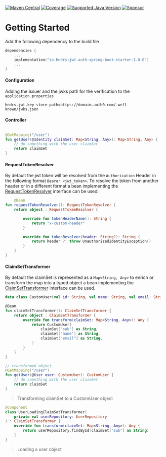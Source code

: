 [![Maven Central](https://img.shields.io/maven-central/v/io.hndrs/https://search.maven.org/artifact/io.hndrs/jwt-auth-spring-boot-starter?style=for-the-badge)](https://search.maven.org/artifact/io.hndrs/hndrs_jwt-auth-spring-boot-starte)
[![Coverage](https://img.shields.io/sonar/coverage/hndrs_jwt-auth-spring-boot-starter?server=https%3A%2F%2Fsonarcloud.io&style=for-the-badge)](https://sonarcloud.io/dashboard?id=hndrs_jwt-auth-spring-boot-starter)
[![Supported Java Version](https://img.shields.io/badge/Supported%20Java%20Version-11%2B-informational?style=for-the-badge)]()
[![Sponsor](https://img.shields.io/static/v1?logo=GitHub&label=Sponsor&message=%E2%9D%A4&color=ff69b4&style=for-the-badge)](https://github.com/sponsors/marvinschramm)

# Getting Started

Add the following dependency to the build file

```kotlin
dependencies {
    ...
    implementation("io.hndrs:jwt-auth-spring-boot-starter:1.0.0")
    ...
}
```

#### Configuration

Adding the issuer and the jwks path for the verification to the ```application.properties```

```properties
hndrs.jwt.key-store-path=https://domain.auth0.com/.well-known/jwks.json
```

#### Controller

```kotlin

@GetMapping("/user")
fun getUser(@Identity claimSet: Map<String, Any>): Map<String, Any> {
    // do something with the user claimSet
    return claimSet
}

```

#### RequestTokenResolver

By default the jwt token will be resolved from the ```Authorization``` Header in the following
format ```Bearer <jwt_token>```. To resolve the token from another header or in a different format a bean implementing
the [RequestTokenResolver](src/main/kotlin/io/hndrs/jwt/RequestTokenResolver.kt)
interface can be used.

```kotlin
    @Bean
fun requestTokenResolver(): RequestTokenResolver {
    return object : RequestTokenResolver {

        override fun tokenHeaderName(): String {
            return "x-custom-header"
        }

        override fun tokenResolver(header: String?): String {
            return header ?: throw UnauthorizedIdentityException()
        }
    }
}

```

#### ClaimSetTransformer

By default the claimSet is represented as a ```Map<String, Any>``` to enrich or transform the map into a typed object a
bean implementing the [ClaimSetTransformer](src/main/kotlin/io/hndrs/jwt/ClaimSetTransformer.kt)
interface can be used.

```kotlin
data class CustomUser(val id: String, val name: String, val email: String)

@Bean
fun claimSetTransformer(): ClaimSetTransformer {
    return object : ClaimSetTransformer {
        override fun transform(claimSet: Map<String, Any>): Any {
            return CustomUser(
                claimSet["sub"] as String,
                claimSet["name"] as String,
                claimSet["email"] as String,
            )
        }
    }
}

// transformed object
@GetMapping("/user")
fun getUser(@User user: CustomUser): CustomUser {
    // do something with the user claimSet
    return claimSet
}
```

> Transforming claimSet to a CustomUser object

```kotlin
@Component
class UserLoadingClaimSetTransformer(
    private val userRepository: UserRepository
) : ClaimSetTransformer {
    override fun transform(claimSet: Map<String, Any>): Any {
        return userRepository.findById(claimSet["sub"] as String)
    }
}
```

> Loading a user object 
